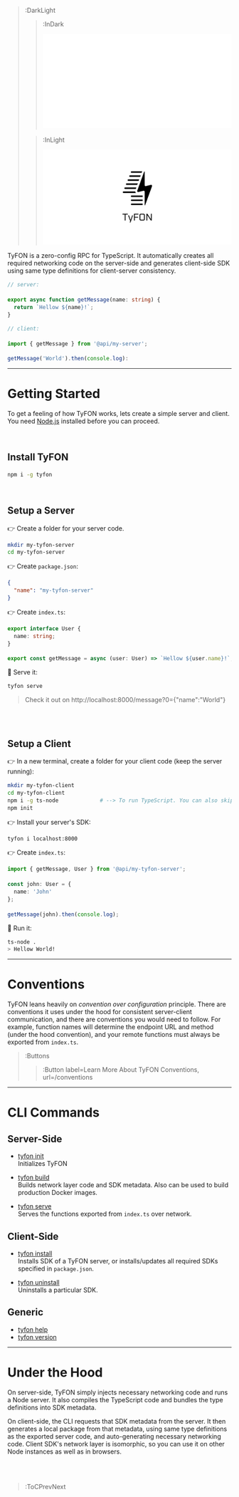 > :DarkLight
> > :InDark
> >
> > ![logo](/docs/assets/tyfon-banner-dark.svg)
>
> > :InLight
> >
> > ![logo](/docs/assets/tyfon-banner.svg)

TyFON is a zero-config RPC for TypeScript. It automatically creates all required networking code on the server-side and generates client-side SDK using same type definitions for client-server consistency.

```ts
// server:

export async function getMessage(name: string) {
  return `Hellow ${name}!`;
}
```
```ts
// client:

import { getMessage } from '@api/my-server';

getMessage('World').then(console.log):
```

---

# Getting Started

To get a feeling of how TyFON works, lets create a simple server and client. You need
[Node.js](https://nodejs.org/en/) installed before you can proceed.

<br>

## Install TyFON
```bash
npm i -g tyfon
```

<br>

## Setup a Server
👉 Create a folder for your server code.
```bash
mkdir my-tyfon-server
cd my-tyfon-server
```

👉 Create `package.json`:
```json
{
  "name": "my-tyfon-server"
}
```

👉 Create `index.ts`:
```ts
export interface User {
  name: string;
}

export const getMessage = async (user: User) => `Hellow ${user.name}!`;
```

🚀 Serve it:
```bash
tyfon serve
```

> Check it out on http://localhost:8000/message?0={"name":"World"}

<br><br>

## Setup a Client
👉 In a new terminal, create a folder for your client code (keep the server running):

```bash
mkdir my-tyfon-client
cd my-tyfon-client
npm i -g ts-node             # --> To run TypeScript. You can also skip this and run JavaScript.
npm init
```

👉 Install your server's SDK:
```bash
tyfon i localhost:8000
```

👉 Create `index.ts`:

```ts
import { getMessage, User } from '@api/my-tyfon-server';

const john: User = {
  name: 'John'
};

getMessage(john).then(console.log);
```

🚀 Run it:
```bash
ts-node .
> Hellow World!
```

---

# Conventions

TyFON leans heavily on _convention over configuration_ principle. There are conventions it
uses under the hood for consistent server-client communication, and there are conventions you would
need to follow. For example, function names will determine the endpoint URL and method (under the hood convention),
and your remote functions must always be exported from `index.ts`.

> :Buttons
> > :Button label=Learn More About TyFON Conventions, url=/conventions

---

# CLI Commands

## Server-Side

- [tyfon init](/cli/init)\
  Initializes TyFON

- [tyfon build](/cli/build)\
  Builds network layer code and SDK metadata. Also can be used to build production Docker images.

- [tyfon serve](/cli/serve)\
  Serves the functions exported from `index.ts` over network.

## Client-Side

- [tyfon install](/cli/install)\
  Installs SDK of a TyFON server, or installs/updates all required SDKs specified in `package.json`.

- [tyfon uninstall](/cli/uninstall)\
  Uninstalls a particular SDK.

## Generic

- [tyfon help](/cli/help)
- [tyfon version](/cli/version)

---

# Under the Hood

On server-side, TyFON simply injects necessary networking code and runs a Node server. It also
compiles the TypeScript code and bundles the type definitions into SDK metadata.

On client-side, the CLI requests that SDK metadata from the server. It then generates a local
package from that metadata, using same type definitions as the exported server code, and auto-generating
necessary networking code. Client SDK's network layer is isomorphic, so you can use it on other Node instances
as well as in browsers.

<br><br>

> :ToCPrevNext